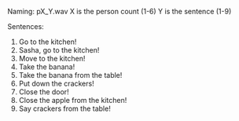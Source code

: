 Naming: pX_Y.wav
X is the person count (1-6)
Y is the sentence (1-9)

Sentences:
1) Go to the kitchen!
2) Sasha, go to the kitchen!
3) Move to the kitchen!
4) Take the banana!
5) Take the banana from the table!
6) Put down the crackers!
7) Close the door!
8) Close the apple from the kitchen!
9) Say crackers from the table!
